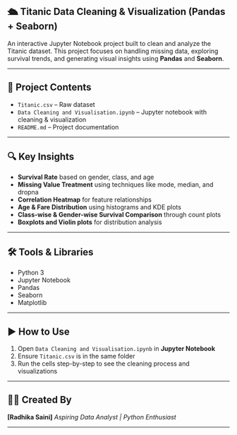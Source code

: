 ## 🛳 Titanic Data Cleaning & Visualization (Pandas + Seaborn)

An interactive Jupyter Notebook project built to clean and analyze the Titanic dataset. This project focuses on handling missing data, exploring survival trends, and generating visual insights using **Pandas** and **Seaborn**.

---

## 📁 Project Contents

* `Titanic.csv` – Raw dataset
* `Data Cleaning and Visualisation.ipynb` – Jupyter notebook with cleaning & visualization
* `README.md` – Project documentation

---

## 🔍 Key Insights

* **Survival Rate** based on gender, class, and age
* **Missing Value Treatment** using techniques like mode, median, and dropna
* **Correlation Heatmap** for feature relationships
* **Age & Fare Distribution** using histograms and KDE plots
* **Class-wise & Gender-wise Survival Comparison** through count plots
* **Boxplots and Violin plots** for distribution analysis

---

## 🛠 Tools & Libraries

* Python 3
* Jupyter Notebook
* Pandas
* Seaborn
* Matplotlib

---

## ▶️ How to Use

1. Open `Data Cleaning and Visualisation.ipynb` in **Jupyter Notebook**
2. Ensure `Titanic.csv` is in the same folder
3. Run the cells step-by-step to see the cleaning process and visualizations

---

## 👩‍💻 Created By

**\[Radhika Saini]**
*Aspiring Data Analyst | Python Enthusiast*

---

